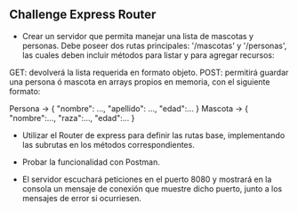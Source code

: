 ## Challenge Express Router

- Crear un servidor que permita manejar una lista de mascotas y personas. Debe poseer dos rutas principales: '/mascotas' y '/personas', las cuales deben incluir métodos para listar y para agregar recursos:

GET: devolverá la lista requerida en formato objeto.
POST: permitirá guardar una persona ó mascota en arrays propios en memoria, con el siguiente formato:

Persona -> { "nombre": ..., "apellido": ..., "edad":... }
Mascota -> { "nombre":..., "raza":..., "edad":... }

- Utilizar el Router de express para definir las rutas base, implementando las subrutas en los métodos correspondientes.

- Probar la funcionalidad con Postman.

- El servidor escuchará peticiones en el puerto 8080 y mostrará en la consola un mensaje de conexión que muestre dicho puerto, junto a los mensajes de error si ocurriesen.
